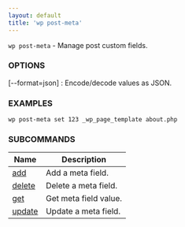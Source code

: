 ```yaml
---
layout: default
title: 'wp post-meta'
---
```


`wp post-meta` - Manage post custom fields.

### OPTIONS

[\--format=json]
: Encode/decode values as JSON.

### EXAMPLES

    wp post-meta set 123 _wp_page_template about.php

### SUBCOMMANDS

<table>
	<thead>
	<tr>
		<th>Name</th>
		<th>Description</th>
	</tr>
	</thead>
	<tbody>
		<tr>
			<td><a href="/commands/post-meta/add/">add</a></td>
			<td>Add a meta field.</td>
		</tr>
		<tr>
			<td><a href="/commands/post-meta/delete/">delete</a></td>
			<td>Delete a meta field.</td>
		</tr>
		<tr>
			<td><a href="/commands/post-meta/get/">get</a></td>
			<td>Get meta field value.</td>
		</tr>
		<tr>
			<td><a href="/commands/post-meta/update/">update</a></td>
			<td>Update a meta field.</td>
		</tr>
	</tbody>
</table>

